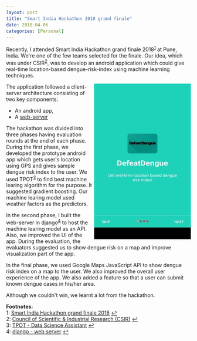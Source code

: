 ```yaml
---
layout: post
title: "Smart India Hackathon 2018 grand finale"
date: 2018-04-06
categories: [Personal]
---
```


Recently, I attended Smart India Hackathon grand finale 2018<sup id="a1">[1](#myfootnote1)</sup> at Pune, India. We're one of the few teams selected for the finale. Our idea, which was under CSIR<sup id="a2">[2](#myfootnote2)</sup>, was to develop an android application which could give real-time location-based dengue-risk-index using machine learning techniques.

<img src="/img/defeatdengueapp.jpg" style="float: right; display: block; margin: auto; width: auto; max-width: 100%;">

The application followed a client-server architecture consisting of two key components:
* An android app,
* A <a href="https://dengueapp.herokuapp.com">web-server</a>


The hackathon was divided into three phases having evaluation rounds at the end of each phase. During the first phase, we developed the prototype android app which gets user's location using GPS and gives sample dengue risk index to the user. We used TPOT<sup id="a3">[3](#myfootnote3)</sup> to find best machine learing algorithm for the purpose. It suggested gradient boosting. Our machine learing model used weather factors as the predictors.

In the second phase, I built the web-server in django<sup id="a4">[4](#myfootnote4)</sup> to host the machine learing model as an API. Also, we improved the UI of the app. During the evaluation, the evaluators suggested us to show dengue risk on a map and improve visualization part of the app.

In the final phase, we used Google Maps JavaScript API to show dengue risk index on a map to the user. We also improved the overall user experience of the app. We also added a feature so that a user can submit known dengue cases in his/her area.

Although we couldn't win, we learnt a lot from the hackathon.


**Footnotes:**  
<a name="myfootnote1"></a>1: [Smart India Hackathon grand finale 2018](https://innovate.mygov.in/sih2018/) [↩](#a1)  
<a name="myfootnote2"></a>2: [Council of Scientific & Industrial Research (CSIR)](http://www.csir.res.in/) [↩](#a2)  
<a name="myfootnote3"></a>3: [TPOT - Data Science Assistant](http://epistasislab.github.io/tpot/) [↩](#a3)  
<a name="myfootnote4"></a>4: [django - web server](https://www.djangoproject.com/) [↩](#a4)  
